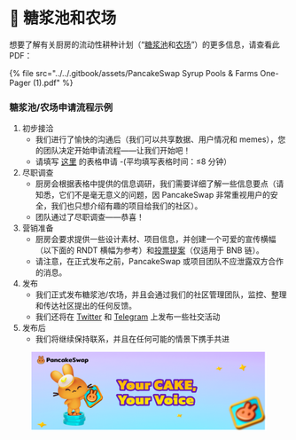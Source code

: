 # 🥞 糖浆池和农场

想要了解有关厨房的流动性耕种计划（“[糖浆池](https://pancakeswap.finance/pools)和[农场](https://pancakeswap.finance/farms)”）的更多信息，请查看此 PDF：

{% file src="../../.gitbook/assets/PancakeSwap Syrup Pools & Farms One-Pager (1).pdf" %}

### 糖浆池/农场申请流程示例&#x20;

1. 初步接洽
   * 我们进行了愉快的沟通后（我们可以共享数据、用户情况和 memes），您的团队决定开始申请流程——让我们开始吧！&#x20;
   * 请填写 [这里](https://docs.google.com/forms/d/e/1FAIpQLSf1kMALRQPRp7toeLLHB4opo3TU8K1NPYwaKMy8zGF6RoOgFA/viewform) 的表格申请 -(平均填写表格时间：≤8 分钟）
2. 尽职调查
   * 厨房会根据表格中提供的信息调研，我们需要详细了解一些信息要点（请知悉，它们不是毫无意义的问题，因 PancakeSwap 非常重视用户的安全，我们也只想介绍有趣的项目给我们的社区）。
   * 团队通过了尽职调查——恭喜！
3. 营销准备
   * 厨房会要求提供一些设计素材、项目信息，并创建一个可爱的宣传横幅 （以下面的 RNDT 横幅为参考）和[投票提案](https://pancakeswap.finance/voting/proposal/0xffda6f8b092472c5ff034e97624cf473f6c17611857ff250d6a5a910351be535)（仅适用于 BNB 链）。
   * 请注意，在正式发布之前，PancakeSwap 或项目团队不应泄露双方合作的消息。
4. 发布
   * 我们正式发布糖浆池/农场，并且会通过我们的社区管理团队，监控、整理和传达社区提出的任何反馈。
   * 我们还将在 [Twitter](https://twitter.com/PancakeSwap/status/1620746281588232193) 和 [Telegram](https://t.me/PancakeSwap) 上发布一些社交活动
5. 发布后&#x20;
   * 我们将继续保持联系，并且在任何可能的情景下携手共进

<figure><img src="../../.gitbook/assets/image (1) (1) (1) (1).png" alt=""><figcaption></figcaption></figure>

###

